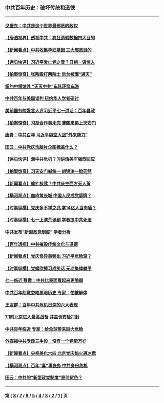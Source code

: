 ### 中共百年历史：破坏传统和道德
---
#### [戈壁东：中共是这个世界最邪恶的政权](../../pages/nf1176114/n13085641.md?07230430) 
#### [【唐浩视界】透视中共：疯狂造假数据四大目的](../../pages/nf1176114/n13080590.md?07230430) 
#### [【新闻看点】中共收集孕妇基因 三大邪恶目的](../../pages/nf1176114/n13077182.md?07230430) 
#### [【远见快评】习近平发亡党之音？日相一语惊人](../../pages/nf1176114/n13074809.md?07230430) 
#### [【拍案惊奇】张陶殴打两院士 后台被曝“通天”](../../pages/nf1176114/n13070496.md?07230430) 
#### [纽约中领馆外 “天灭中共”车队环绕车游](../../pages/nf1176114/n13070693.md?07230430) 
#### [中共百年与美国误判 纽约华人学者研讨](../../pages/nf1176114/n13067969.md?07230430) 
#### [美前国务院发言人评习近平七一讲话：百年暴政](../../pages/nf1176114/n13066986.md?07230430) 
#### [【拍案惊奇】习胡合作事未完 薄熙来弟上天安门](../../pages/nf1176114/n13065867.md?07230430) 
#### [唐青：中共百年 习近平隔空大战“外来势力”](../../pages/nf1176114/n13065976.md?07230430) 
#### [田云：中共党庆洗脑片企图掩盖什么？](../../pages/nf1176114/n13064395.md?07230430) 
#### [【远见快评】泄中共危机？习讲话美军强烈回应](../../pages/nf1176114/n13064269.md?07230430) 
#### [【拍案惊奇】习天安门喊统一 胡锦涛一脸茫然](../../pages/nf1176114/n13063233.md?07230430) 
#### [【新闻看点】偷扩核武？中共庆生西方无人贺](../../pages/nf1176114/n13061263.md?07230430) 
#### [【横河观点】血肉筑长城 中国人民成党盾牌？](../../pages/nf1176114/n13061779.md?07230430) 
#### [【时事纵横】党庆多不祥之兆 拿14亿人当肉盾？](../../pages/nf1176114/n13061709.md?07230430) 
#### [【时事纵横】七一上演荒诞剧 学者提中共死法](../../pages/nf1176114/n13058990.md?07230430) 
#### [中共发布“新型政党制度” 学者分析](../../pages/nf1176114/n13056354.md?07230430) 
#### [【百年透视】中共摧毁传统文化与道德](../../pages/nf1176114/n13057253.md?07230430) 
#### [【新闻看点】党庆怪异事频出 习近平危险深？](../../pages/nf1176114/n13056781.md?07230430) 
#### [【时事纵横】党媒吹捧习成笑话 元老集体躺平](../../pages/nf1176114/n13056792.md?07230430) 
#### [七一临近 蔡霞：中共比表面看起来更脆弱](../../pages/nf1176114/n13056418.md?07230430) 
#### [中共百年刻意忽略黑暗历史 专家：怕被解体](../../pages/nf1176114/n13056056.md?07230430) 
#### [王友群：百年中共危机日深的六大表现](../../pages/nf1176114/n13054263.md?07230430) 
#### [7.1前北京进入最高战备 井盖也安检打封](../../pages/nf1176114/n13053641.md?07230430) 
#### [中共百年临近 专家：给全球带来巨大危险](../../pages/nf1176114/n13053663.md?07230430) 
#### [外媒揭中共专政三手段：没有一个党能万岁](../../pages/nf1176114/n13049352.md?07230430) 
#### [【新闻看点】央视美化六四 北京党庆焰火遇冰雹](../../pages/nf1176114/n13048310.md?07230430) 
#### [【横河观点】百年“喜”事丧办 中共身份危机](../../pages/nf1176114/n13049869.md?07230430) 
#### [田云：中共的“新型政党制度”是何货色？](../../pages/nf1176114/n13049010.md?07230430) 

---
#### 第 [ [8](./8.md?07230430) / [7](./7.md?07230430) / [6](./6.md?07230430) / [5](./5.md?07230430) / [4](./4.md?07230430) / [3](./3.md?07230430) / [2](./2.md?07230430) / [1](./1.md?07230430) ] 页
